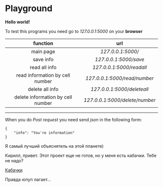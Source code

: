 # Playground

**Hello world!**

To test this programs you need go to *127.0.0.1:5000* on your **browser**

**function** | **url**
:-:|:-:|
main page | *127.0.0.1:5000/*
save info | *127.0.0.1:5000/save*
read all info | *127.0.0.1:5000/readall*
read information by cell number | *127.0.0.1:5000/read/number*
delete all info | *127.0.0.1:5000/deleteall*
delete information by cell number | *127.0.0.1:5000/delete/number*
---

When you do *Post request* you need send *json* in the following form:
```
{
    "info": "You're information"
}
```

Я самый лучший объяснятель на этой планете) 

Кирилл, привет. Этот проект еще не готов, но у меня есть кабачки. Тебе не надо?

[Кабачки](https://www.youtube.com/watch?v=dQw4w9WgXcQ)

Правда юпуп лагает...